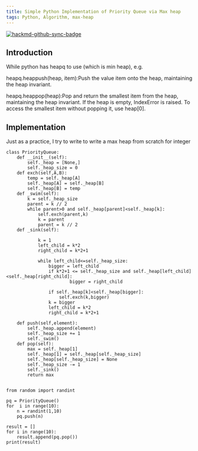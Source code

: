 ```yaml
---
title: Simple Python Implementation of Priority Queue via Max heap
tags: Python, Algorithm, max-heap
---
```

[![hackmd-github-sync-badge](https://hackmd.io/qDlvP3e5TXSB1Mm2ZMy2OQ/badge)](https://hackmd.io/qDlvP3e5TXSB1Mm2ZMy2OQ)


## Introduction
While python has heapq to use (which is min heap), e.g.


heapq.heappush(heap, item):Push the value item onto the heap, maintaining the heap invariant.

heapq.heappop(heap):Pop and return the smallest item from the heap, maintaining the heap invariant. If the heap is empty, IndexError is raised. To access the smallest item without popping it, use heap[0].


## Implementation
Just as a practice, I try to write to write a max heap from scratch for integer

```python=
class PriorityQueue:
    def __init__(self):
        self._heap = [None,]
        self._heap_size = 0
    def exch(self,A,B):
        temp = self._heap[A]
        self._heap[A] = self._heap[B]
        self._heap[B] = temp
    def _swim(self):
        k = self._heap_size
        parent = k // 2
        while parent>0 and self._heap[parent]<self._heap[k]:
            self.exch(parent,k)
            k = parent
            parent = k // 2
    def _sink(self):

            k = 1
            left_child = k*2
            right_child = k*2+1

            while left_child<=self._heap_size:
                bigger = left_child
                if k*2+1 <= self._heap_size and self._heap[left_child]<self._heap[right_child]:
                        bigger = right_child
                
                if self._heap[k]<self._heap[bigger]:
                    self.exch(k,bigger)
                k = bigger
                left_child = k*2
                right_child = k*2+1

    def push(self,element):
        self._heap.append(element)
        self._heap_size += 1
        self._swim()
    def pop(self):
        max = self._heap[1]
        self._heap[1] = self._heap[self._heap_size]
        self._heap[self._heap_size] = None
        self._heap_size -= 1
        self._sink()
        return max
        

from random import randint

pq = PriorityQueue()
for  i in range(10):
    n = randint(1,10)
    pq.push(n)

result = []
for i in range(10):
    result.append(pq.pop())
print(result)
```